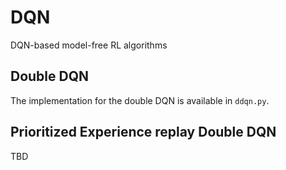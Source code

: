 # DQN
DQN-based model-free RL algorithms

## Double DQN
The implementation for the double DQN is available in `ddqn.py`. 
## Prioritized Experience replay Double DQN
TBD
